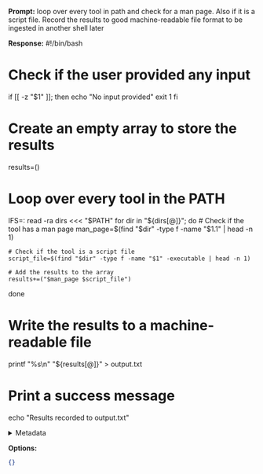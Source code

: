 **Prompt:**
loop over every tool in path and check for a man page. Also if it is a script file. Record the results to good machine-readable file format to be ingested in another shell later


**Response:**
#!/bin/bash

# Check if the user provided any input
if [[ -z "$1" ]]; then
    echo "No input provided"
    exit 1
fi

# Create an empty array to store the results
results=()

# Loop over every tool in the PATH
IFS=: read -ra dirs <<< "$PATH"
for dir in "${dirs[@]}"; do
    # Check if the tool has a man page
    man_page=$(find "$dir" -type f -name "$1.1" | head -n 1)

    # Check if the tool is a script file
    script_file=$(find "$dir" -type f -name "$1" -executable | head -n 1)

    # Add the results to the array
    results+=("$man_page $script_file")
done

# Write the results to a machine-readable file
printf "%s\n" "${results[@]}" > output.txt

# Print a success message
echo "Results recorded to output.txt"

<details><summary>Metadata</summary>

- Duration: 8723 ms
- Datetime: 2023-08-23T21:17:53.752151
- Model: gpt-3.5-turbo-0613

</details>

**Options:**
```json
{}
```

